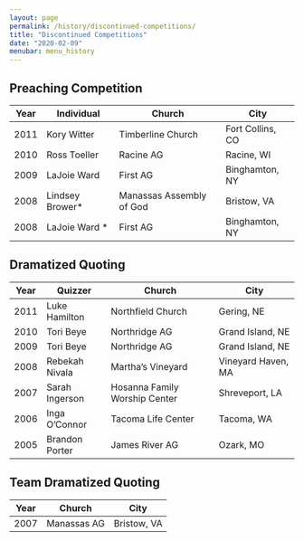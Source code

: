 ```yaml
---
layout: page
permalink: /history/discontinued-competitions/
title: "Discontinued Competitions"
date: "2020-02-09"
menubar: menu_history
---
```


## Preaching Competition

| Year | Individual       | Church                   | City             |
|------|------------------|--------------------------|------------------|
| 2011 | Kory Witter      | Timberline Church        | Fort Collins, CO |
| 2010 | Ross Toeller     | Racine AG                | Racine, WI       |
| 2009 | LaJoie Ward      | First AG                 | Binghamton, NY   |
| 2008 | Lindsey Brower\* | Manassas Assembly of God | Bristow, VA      |
| 2008 | LaJoie Ward \*   | First AG                 | Binghamton, NY   |

## Dramatized Quoting

| Year | Quizzer        | Church                        | City               |
|------|----------------|-------------------------------|--------------------|
| 2011 | Luke Hamilton  | Northfield Church             | Gering, NE         |
| 2010 | Tori Beye      | Northridge AG                 | Grand Island, NE   |
| 2009 | Tori Beye      | Northridge AG                 | Grand Island, NE   |
| 2008 | Rebekah Nivala | Martha’s Vineyard             | Vineyard Haven, MA |
| 2007 | Sarah Ingerson | Hosanna Family Worship Center | Shreveport, LA     |
| 2006 | Inga O’Connor  | Tacoma Life Center            | Tacoma, WA         |
| 2005 | Brandon Porter | James River AG                | Ozark, MO          |

## Team Dramatized Quoting

| Year | Church      | City        |
|------|-------------|-------------|
| 2007 | Manassas AG | Bristow, VA |

